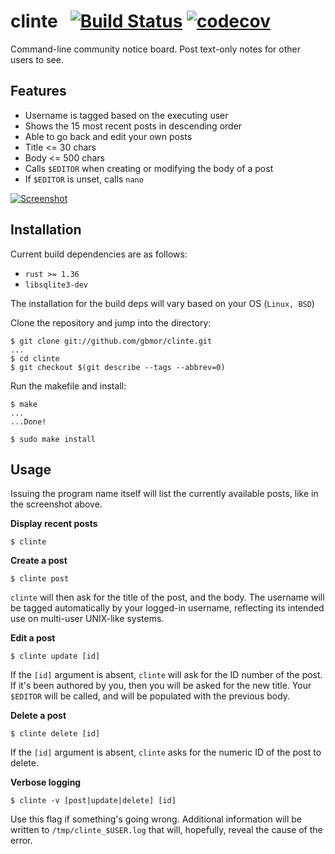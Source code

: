 # clinte &nbsp; [![Build Status](https://travis-ci.com/gbmor/clinte.svg?branch=master)](https://travis-ci.com/gbmor/clinte) [![codecov](https://codecov.io/gh/gbmor/clinte/branch/master/graph/badge.svg)](https://codecov.io/gh/gbmor/clinte)

Command-line community notice board. Post text-only notes for other users to see.

## Features

- Username is tagged based on the executing user
- Shows the 15 most recent posts in descending order
- Able to go back and edit your own posts
- Title <= 30 chars
- Body <= 500 chars
- Calls `$EDITOR` when creating or modifying the body of a post
- If `$EDITOR` is unset, calls `nano`

[![Screenshot](https://github.com/gbmor/clinte/blob/master/assets/clinte.png)](https://github.com/gbmor/clinte/blob/master/assets/clinte.png)

## Installation

Current build dependencies are as follows:

- `rust >= 1.36`
- `libsqlite3-dev`

The installation for the build deps will vary based on your OS (`Linux, BSD`)

Clone the repository and jump into the directory:

```
$ git clone git://github.com/gbmor/clinte.git
...
$ cd clinte
$ git checkout $(git describe --tags --abbrev=0)
```

Run the makefile and install:

```
$ make
...
...Done!

$ sudo make install
```

## Usage

Issuing the program name itself will list
the currently available posts, like in the screenshot above.

**Display recent posts**

```
$ clinte
```

**Create a post**

```
$ clinte post
```

`clinte` will then ask for the title of the post, and the body. The username will be
tagged automatically by your logged-in username, reflecting its intended use on
multi-user UNIX-like systems.

**Edit a post**

```
$ clinte update [id]
```

If the `[id]` argument is absent, `clinte` will ask for the ID number of the post.
If it's been authored by you, then you will be asked for the new title.
Your `$EDITOR` will be called, and will be populated with the previous body.

**Delete a post**

```
$ clinte delete [id]
```

If the `[id]` argument is absent,  `clinte` asks for the numeric ID of the post to delete.

**Verbose logging**

```
$ clinte -v [post|update|delete] [id]
```
Use this flag if something's going wrong. Additional information will be written to
`/tmp/clinte_$USER.log` that will, hopefully, reveal the cause of the error.
